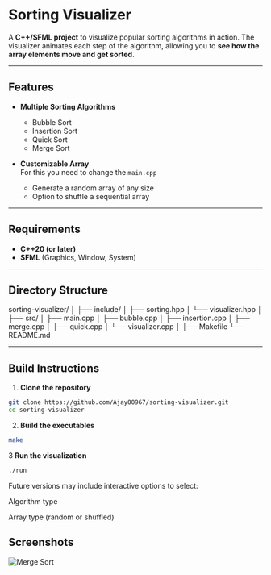 # Sorting Visualizer

A **C++/SFML project** to visualize popular sorting algorithms in action. The visualizer animates each step of the algorithm, allowing you to **see how the array elements move and get sorted**.  

---

## Features

- **Multiple Sorting Algorithms**  
  - Bubble Sort  
  - Insertion Sort  
  - Quick Sort  
  - Merge Sort  

- **Customizable Array**  
For this you need to change the `main.cpp`
  - Generate a random array of any size
  - Option to shuffle a sequential array  

---

## Requirements

- **C++20 (or later)**  
- **SFML** (Graphics, Window, System)  

---

## Directory Structure

sorting-visualizer/
│
├── include/
│ ├── sorting.hpp
│ └── visualizer.hpp
│
├── src/
│ ├── main.cpp
│ ├── bubble.cpp
│ ├── insertion.cpp
│ ├── merge.cpp
│ ├── quick.cpp
│ └── visualizer.cpp
│
├── Makefile
└── README.md

---

## Build Instructions

1. **Clone the repository**
```bash
git clone https://github.com/Ajay00967/sorting-visualizer.git
cd sorting-visualizer
```
2. **Build the executables**
```bash
make
```
3 **Run the visualization**
```bash
./run
```
Future versions may include interactive options to select:

Algorithm type

Array type (random or shuffled)


## Screenshots

![Merge Sort](screenshots/merge.png)
